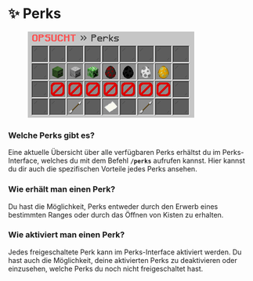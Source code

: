 # ✨ Perks

<figure><img src="../.gitbook/assets/perks-intro.png" alt=""><figcaption></figcaption></figure>

### Welche Perks gibt es?

Eine aktuelle Übersicht über alle verfügbaren Perks erhältst du im Perks-Interface, welches du mit dem Befehl **`/perks`** aufrufen kannst. Hier kannst du dir auch die spezifischen Vorteile jedes Perks ansehen.

### Wie erhält man einen Perk?

Du hast die Möglichkeit, Perks entweder durch den Erwerb eines bestimmten Ranges oder durch das Öffnen von Kisten zu erhalten.

### Wie aktiviert man einen Perk?

Jedes freigeschaltete Perk kann im Perks-Interface aktiviert werden. Du hast auch die Möglichkeit, deine aktivierten Perks zu deaktivieren oder einzusehen, welche Perks du noch nicht freigeschaltet hast.
